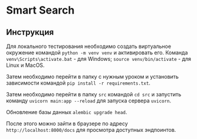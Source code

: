 # Smart Search
 
## Инструкция
Для локального тестирования необходимо создать виртуальное окружение командой `python -m venv venv` и активировать его. Команда `venv\Scripts\activate.bat` - для Windows; `source venv/bin/activate` - для Linux и MacOS.

Затем необходимо перейти в папку с нужным уроком и установить зависимости командой `pip install -r requirements.txt`.

Затем необходимо перейти в папку `src` командой `cd src` и запустить команду `uvicorn main:app --reload` для запуска сервера `uvicorn`. 

Обновление базы данных `alembic upgrade head`.

После этого можно зайти в браузере по адресу `http://localhost:8000/docs` для просмотра доступных эндпоинтов.
